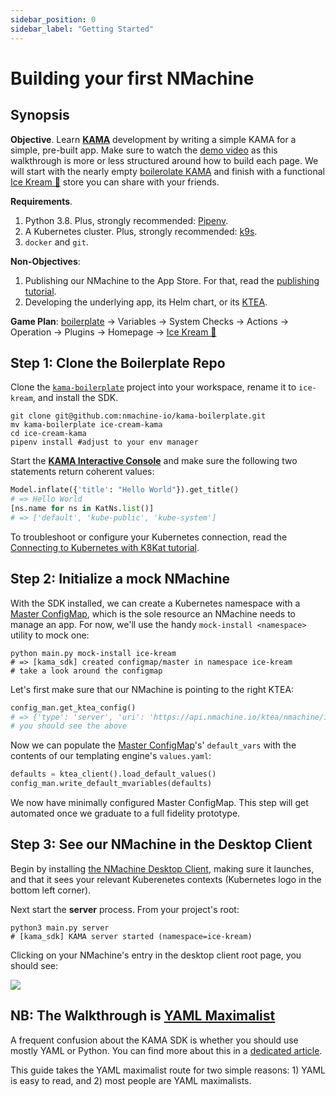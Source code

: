 ```yaml
---
sidebar_position: 0
sidebar_label: "Getting Started"
---
```


# Building your first NMachine

## Synopsis

**Objective**. Learn **[KAMA](/concepts/kama-concept)** development by writing a
simple KAMA for a simple, pre-built app. 
Make sure to watch the [demo video](/) as this walkthrough is more or less structured around
how to build each page. We will start with the nearly empty [boilerolate KAMA](/nope) and 
finish with a functional [Ice Kream 🍦](https://github.com/nmachine-io/mono/tree/master/ice-kream)
store you can share with your friends.

**Requirements**. 
1. Python 3.8. Plus, strongly recommended: [Pipenv](https://pipenv.pypa.io/en/latest/).
1. A Kubernetes cluster. Plus, strongly recommended: [k9s](https://github.com/derailed/k9s).
1. `docker` and `git`.

**Non-Objectives**:
1. Publishing our NMachine to the App Store. For that, read the [publishing tutorial](/tutorials/publishing-tutorial.md).
1. Developing the underlying app, its Helm chart, or its [KTEA](/tutorials/helm-to-ktea-tutorial).


**Game Plan**: [boilerplate](/nope) 
-> Variables -> System Checks -> Actions -> Operation -> Plugins -> Homepage 
-> [Ice Kream 🍦](https://github.com/nmachine-io/playground/tree/master/ice-kream)


## Step 1: Clone the Boilerplate Repo

Clone the [`kama-boilerplate`](https://github.com/nmachine-io/kama-boilerplate) 
project into your workspace, rename it to `ice-kream`, and install the SDK.

```shell script
git clone git@github.com:nmachine-io/kama-boilerplate.git
mv kama-boilerplate ice-cream-kama
cd ice-cream-kama
pipenv install #adjust to your env manager
```

Start the **[KAMA Interactive Console](/tutorials/kama-console-tutorial)** 
and make sure the following two statements return coherent values:

```python title="$ python main.py console"
Model.inflate({'title': "Hello World"}).get_title()
# => Hello World
[ns.name for ns in KatNs.list()]
# => ['default', 'kube-public', 'kube-system']
```

To troubleshoot or configure your Kubernetes connection, read the 
[Connecting to Kubernetes with K8Kat tutorial](/tutorials/k8kat-essentials).








## Step 2: Initialize a mock NMachine

With the SDK installed, we can create a 
Kubernetes namespace with a [Master ConfigMap](/concepts/state-concept.md), which
is the sole resource an NMachine needs to manage an app. For now, we'll use the handy
`mock-install <namespace>` utility to mock one:


```shell script
python main.py mock-install ice-kream
# => [kama_sdk] created configmap/master in namespace ice-kream
# take a look around the configmap
```

Let's first make sure that our NMachine is pointing to the right KTEA:

```python title="$ python main.py console"
config_man.get_ktea_config()
# => {'type': 'server', 'uri': 'https://api.nmachine.io/ktea/nmachine/ice-kream-ktea', 'version': '1.0.1'}
# you should see the above
```

Now we can populate the [Master ConfigMap](/nope)'s' `default_vars` with the contents of our
templating engine's `values.yaml`:


```python title="$ python main.py console"
defaults = ktea_client().load_default_values()
config_man.write_default_mvariables(defaults)
```

We now have minimally configured Master ConfigMap. This step will get automated once we
graduate to a full fidelity prototype. 









## Step 3: See our NMachine in the Desktop Client


Begin by installing [the NMachine Desktop Client](/nope), making sure it launches, and that it sees
your relevant Kuberenetes contexts (Kubernetes logo in the bottom left corner).


Next start the **server** process. From your project's root:

```shell script title="terminal #1"
python3 main.py server
# [kama_sdk] KAMA server started (namespace=ice-kream)
``` 

Clicking on your NMachine's entry in the desktop client root page, you should see:


![](/img/walkthrough/after-mock-install.png)



## NB: The Walkthrough is [YAML Maximalist](/nope)

A frequent confusion about the KAMA SDK is whether you should use mostly YAML or Python. You 
can find more about this in a [dedicated article](/nope).

This guide takes the YAML maximalist route for two simple reasons: 1) YAML is easy
to read, and 2) most people are YAML maximalists. 


